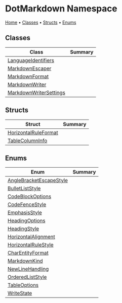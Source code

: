 # DotMarkdown Namespace

[Home](../README.md) &#x2022; [Classes](#classes) &#x2022; [Structs](#structs) &#x2022; [Enums](#enums)

## Classes

| Class | Summary |
| ----- | ------- |
| [LanguageIdentifiers](LanguageIdentifiers/README.md) | |
| [MarkdownEscaper](MarkdownEscaper/README.md) | |
| [MarkdownFormat](MarkdownFormat/README.md) | |
| [MarkdownWriter](MarkdownWriter/README.md) | |
| [MarkdownWriterSettings](MarkdownWriterSettings/README.md) | |

## Structs

| Struct | Summary |
| ------ | ------- |
| [HorizontalRuleFormat](HorizontalRuleFormat/README.md) | |
| [TableColumnInfo](TableColumnInfo/README.md) | |

## Enums

| Enum | Summary |
| ---- | ------- |
| [AngleBracketEscapeStyle](AngleBracketEscapeStyle/README.md) | |
| [BulletListStyle](BulletListStyle/README.md) | |
| [CodeBlockOptions](CodeBlockOptions/README.md) | |
| [CodeFenceStyle](CodeFenceStyle/README.md) | |
| [EmphasisStyle](EmphasisStyle/README.md) | |
| [HeadingOptions](HeadingOptions/README.md) | |
| [HeadingStyle](HeadingStyle/README.md) | |
| [HorizontalAlignment](HorizontalAlignment/README.md) | |
| [HorizontalRuleStyle](HorizontalRuleStyle/README.md) | |
| [CharEntityFormat](CharEntityFormat/README.md) | |
| [MarkdownKind](MarkdownKind/README.md) | |
| [NewLineHandling](NewLineHandling/README.md) | |
| [OrderedListStyle](OrderedListStyle/README.md) | |
| [TableOptions](TableOptions/README.md) | |
| [WriteState](WriteState/README.md) | |

